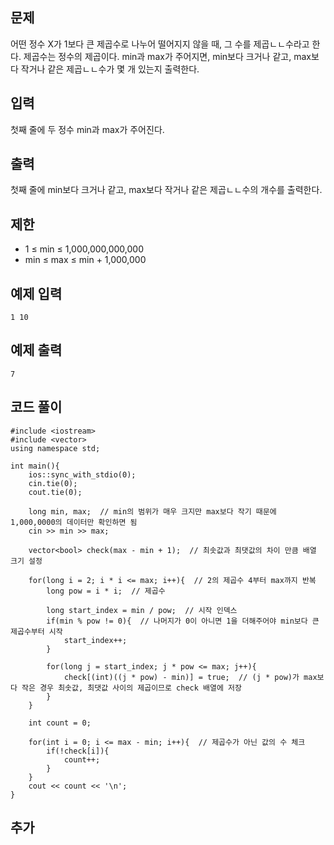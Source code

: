 ## 문제 
어떤 정수 X가 1보다 큰 제곱수로 나누어 떨어지지 않을 때, 그 수를 제곱ㄴㄴ수라고 한다. 제곱수는 정수의 제곱이다. min과 max가 주어지면, min보다 크거나 같고, max보다 작거나 같은 제곱ㄴㄴ수가 몇 개 있는지 출력한다.


## 입력
첫째 줄에 두 정수 min과 max가 주어진다.


## 출력
첫째 줄에 min보다 크거나 같고, max보다 작거나 같은 제곱ㄴㄴ수의 개수를 출력한다.

## 제한
- 1 ≤ min ≤ 1,000,000,000,000  
- min ≤ max ≤ min + 1,000,000
## 예제 입력 
```
1 10
```

## 예제 출력  
```
7
```
## 코드 풀이
```
#include <iostream>
#include <vector>
using namespace std;

int main(){
    ios::sync_with_stdio(0);
    cin.tie(0);
    cout.tie(0);
    
    long min, max;  // min의 범위가 매우 크지만 max보다 작기 때문에 1,000,0000의 데이터만 확인하면 됨
    cin >> min >> max;
    
    vector<bool> check(max - min + 1);  // 최솟값과 최댓값의 차이 만큼 배열 크기 설정
    
    for(long i = 2; i * i <= max; i++){  // 2의 제곱수 4부터 max까지 반복
        long pow = i * i;  // 제곱수
        
        long start_index = min / pow;  // 시작 인덱스
        if(min % pow != 0){  // 나머지가 0이 아니면 1을 더해주어야 min보다 큰 제곱수부터 시작
            start_index++;
        }
        
        for(long j = start_index; j * pow <= max; j++){
            check[(int)((j * pow) - min)] = true;  // (j * pow)가 max보다 작은 경우 최솟값, 최댓값 사이의 제곱이므로 check 배열에 저장
        }
    }
    
    int count = 0;
    
    for(int i = 0; i <= max - min; i++){  // 제곱수가 아닌 값의 수 체크
        if(!check[i]){
            count++;
        }
    }
    cout << count << '\n';  
}
```
## 추가
